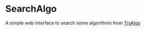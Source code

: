 # SearchAlgo

A simple web interface to search some algorithms from [TryAlgo](https://tryalgo.org/)
